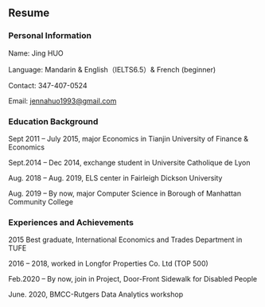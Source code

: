 ## Resume


### Personal Information


Name: Jing HUO

Language: Mandarin & English（IELTS6.5）& French (beginner)

Contact: 347-407-0524

Email: jennahuo1993@gmail.com


### Education Background


Sept 2011 – July 2015, major Economics in Tianjin University of Finance & Economics

Sept.2014 – Dec 2014, exchange student in Universite Catholique de Lyon

Aug. 2018 – Aug. 2019, ELS center in Fairleigh Dickson University

Aug. 2019 – By now, major Computer Science in Borough of Manhattan Community College


### Experiences and Achievements


2015 Best graduate, International Economics and Trades Department in TUFE

2016 – 2018, worked in Longfor Properties Co. Ltd (TOP 500)

Feb.2020 – By now, join in Project, Door-Front Sidewalk for Disabled People

June. 2020, BMCC-Rutgers Data Analytics workshop





